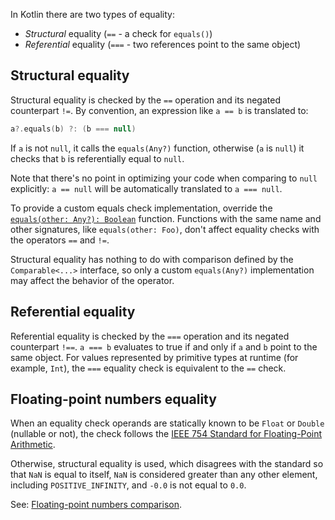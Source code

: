 [//]: # (title: Equality)

In Kotlin there are two types of equality:

* _Structural_ equality (`==` - a check for `equals()`)
* _Referential_ equality (`===` - two references point to the same object)

## Structural equality

Structural equality is checked by the `==` operation and its negated counterpart `!=`.
By convention, an expression like `a == b` is translated to:

```kotlin
a?.equals(b) ?: (b === null)
```

If `a` is not `null`, it calls the `equals(Any?)` function, otherwise (`a` is `null`) it checks that `b`
is referentially equal to `null`.

Note that there's no point in optimizing your code when comparing to `null` explicitly:
`a == null` will be automatically translated to `a === null`.

To provide a custom equals check implementation, override the
[`equals(other: Any?): Boolean`](https://kotlinlang.org/api/latest/jvm/stdlib/kotlin/-any/equals.html) function.
Functions with the same name and other signatures, like `equals(other: Foo)`, don't affect equality checks with
the operators `==` and `!=`.

Structural equality has nothing to do with comparison defined by the `Comparable<...>` interface, so only a custom 
`equals(Any?)` implementation may affect the behavior of the operator. 

## Referential equality

Referential equality is checked by the `===` operation and its negated counterpart `!==`. `a === b` evaluates to
true if and only if `a` and `b` point to the same object. For values represented by primitive types at runtime
(for example, `Int`), the `===` equality check is equivalent to the `==` check.

## Floating-point numbers equality

When an equality check operands are statically known to be `Float` or `Double` (nullable or not), the check follows the 
[IEEE 754 Standard for Floating-Point Arithmetic](https://en.wikipedia.org/wiki/IEEE_754). 

Otherwise, structural equality is used, which disagrees with the standard so that `NaN` is equal to itself, `NaN` is considered greater than any other element, including `POSITIVE_INFINITY`, and `-0.0` is not equal to `0.0`.

See: [Floating-point numbers comparison](numbers.md#floating-point-numbers-comparison).
